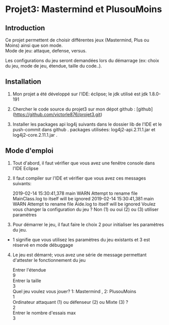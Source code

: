 # Projet3: Mastermind et PlusouMoins

## Introduction

Ce projet permettent de choisir différentes jeux (Mastermind, Plus ou Moins) ainsi que son mode.   
Mode de jeu: attaque, defense, versus.

Les configurations du jeu seront demandées lors du démarrage (ex: choix du jeu, mode de jeu, étendue, taille du code..).  


## Installation

1. Mon projet a été développé sur l'IDE: éclipse; le jdk utilisé est jdk 1.8.0-191  

2. Chercher le code source du projet3 sur mon dépot github : [github] (https://github.com/victorle876/projet3.git)  

3. Installer les packages api log4j suivants dans le dossier lib de l'IDE et le push-commit dans github . 
packages utilisées: log4j2-api.2.11.1.jar et log4j2-core.2.11.1.jar .   


## Mode d'emploi

1. Tout d'abord, il faut vérifier que vous avez une fenêtre console dans l'IDE Eclipse

2. Il faut compiler sur l'IDE et vérifier que vous avez ces messages suivants:

   2019-02-14 15:30:41,378 main WARN Attempt to rename file MainClass.log to itself will be ignored
   2019-02-14 15:30:41,381 main WARN Attempt to rename file Aide.log to itself will be ignored
   Voulez vous changer la configuration du jeu ? Non (1) ou oui (2) ou (3) utiliser paramètres  

3. Pour démarrer le jeu, il faut faire le choix 2 pour initialiser les paramètres du jeu.  
* 1 signifie que vous utilisez les paramètres du jeu existants et 3 est réservé en mode débuggage  

4. Le jeu est démarré; vous avez une série de message permettant d'attester le fonctionnement du jeu  

   Entrer l'étendue  
   9  
   Entrer la taille  
   3  
   Quel jeu voulez vous jouer?
   1: Mastermind , 2: PlusouMoins  
   1  
   Ordinateur attaquant (1) ou défenseur (2) ou Mixte (3) ?  
   2  
   Entrer le nombre d'essais max  
   3  
